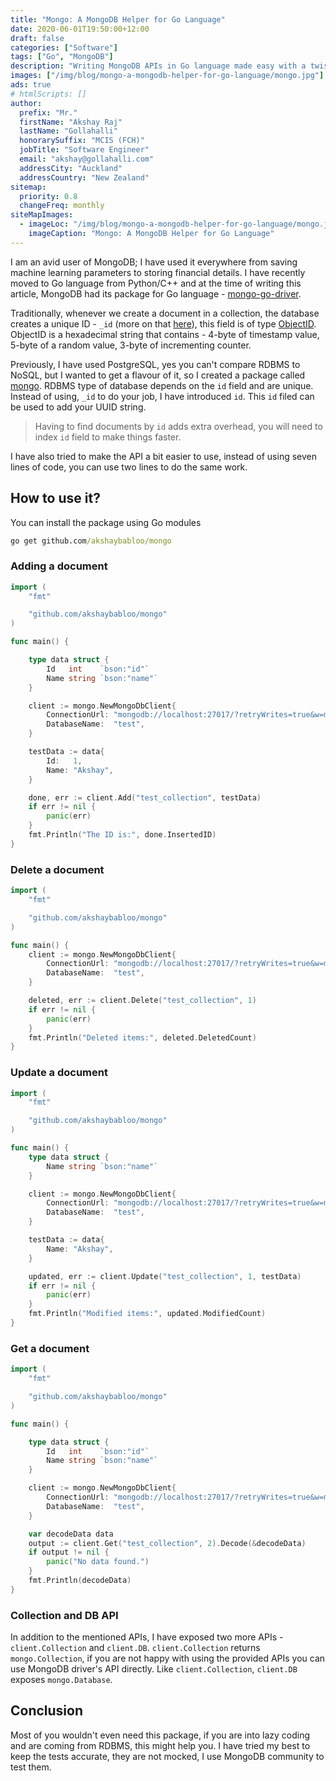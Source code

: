 ```yaml
---
title: "Mongo: A MongoDB Helper for Go Language"
date: 2020-06-01T19:50:00+12:00
draft: false
categories: ["Software"]
tags: ["Go", "MongoDB"]
description: "Writing MongoDB APIs in Go language made easy with a twist."
images: ["/img/blog/mongo-a-mongodb-helper-for-go-language/mongo.jpg"]
ads: true
# htmlScripts: []
author:
  prefix: "Mr."
  firstName: "Akshay Raj"
  lastName: "Gollahalli"
  honorarySuffix: "MCIS (FCH)"
  jobTitle: "Software Engineer"
  email: "akshay@gollahalli.com"
  addressCity: "Auckland"
  addressCountry: "New Zealand"
sitemap:
  priority: 0.8
  changeFreq: monthly
siteMapImages:
  - imageLoc: "/img/blog/mongo-a-mongodb-helper-for-go-language/mongo.jpg"
    imageCaption: "Mongo: A MongoDB Helper for Go Language"
---
```


I am an avid user of MongoDB; I have used it everywhere from saving machine learning parameters to storing financial details. I have recently moved to Go language from Python/C++ and at the time of writing this article, MongoDB had its package for Go language - [mongo-go-driver](https://github.com/mongodb/mongo-go-driver).

Traditionally, whenever we create a document in a collection, the database creates a unique ID - `_id` (more on that [here](https://docs.mongodb.com/manual/core/document/#the-id-field)), this field is of type [ObjectID](https://docs.mongodb.com/manual/reference/bson-types/#objectid). ObjectID is a hexadecimal string that contains - 4-byte of timestamp value, 5-byte of a random value, 3-byte of incrementing counter.

Previously, I have used PostgreSQL, yes you can't compare RDBMS to NoSQL, but I wanted to get a flavour of it, so I created a package called [mongo](https://github.com/akshaybabloo/mongo). RDBMS type of database depends on the `id` field and are unique. Instead of using, `_id` to do your job, I have introduced `id`. This `id` filed can be used to add your UUID string.

> Having to find documents by `id` adds extra overhead, you will need to index `id` field to make things faster.

I have also tried to make the API a bit easier to use, instead of using seven lines of code, you can use two lines to do the same work.

<!--adsense-->

## How to use it?

You can install the package using Go modules

```cmd
go get github.com/akshaybabloo/mongo
```

### Adding a document

```go
import (
	"fmt"

	"github.com/akshaybabloo/mongo"
)

func main() {

	type data struct {
		Id   int    `bson:"id"`
		Name string `bson:"name"`
	}

	client := mongo.NewMongoDbClient{
		ConnectionUrl: "mongodb://localhost:27017/?retryWrites=true&w=majority",
		DatabaseName:  "test",
	}

	testData := data{
		Id:   1,
		Name: "Akshay",
	}

	done, err := client.Add("test_collection", testData)
	if err != nil {
		panic(err)
	}
	fmt.Println("The ID is:", done.InsertedID)
}
```

<!--adsense-->

### Delete a document

```go
import (
	"fmt"

	"github.com/akshaybabloo/mongo"
)

func main() {
	client := mongo.NewMongoDbClient{
		ConnectionUrl: "mongodb://localhost:27017/?retryWrites=true&w=majority",
		DatabaseName:  "test",
	}

	deleted, err := client.Delete("test_collection", 1)
	if err != nil {
		panic(err)
	}
	fmt.Println("Deleted items:", deleted.DeletedCount)
}
```

### Update a document

```go
import (
	"fmt"

	"github.com/akshaybabloo/mongo"
)

func main() {
	type data struct {
		Name string `bson:"name"`
	}

	client := mongo.NewMongoDbClient{
		ConnectionUrl: "mongodb://localhost:27017/?retryWrites=true&w=majority",
		DatabaseName:  "test",
	}

	testData := data{
		Name: "Akshay",
	}

	updated, err := client.Update("test_collection", 1, testData)
	if err != nil {
		panic(err)
	}
	fmt.Println("Modified items:", updated.ModifiedCount)
}
```

<!--adsense-->

### Get a document

```go
import (
	"fmt"

	"github.com/akshaybabloo/mongo"
)

func main() {

	type data struct {
		Id   int    `bson:"id"`
		Name string `bson:"name"`
	}

	client := mongo.NewMongoDbClient{
		ConnectionUrl: "mongodb://localhost:27017/?retryWrites=true&w=majority",
		DatabaseName:  "test",
	}

	var decodeData data
	output := client.Get("test_collection", 2).Decode(&decodeData)
	if output != nil {
		panic("No data found.")
	}
	fmt.Println(decodeData)
}
```

### Collection and DB API

In addition to the mentioned APIs, I have exposed two more APIs - `client.Collection` and `client.DB`. `client.Collection` returns `mongo.Collection`, if you are not happy with using the provided APIs you can use MongoDB driver's API directly. Like `client.Collection`, `client.DB` exposes `mongo.Database`.

## Conclusion

Most of you wouldn't even need this package, if you are into lazy coding and are coming from RDBMS, this might help you. I have tried my best to keep the tests accurate, they are not mocked, I use MongoDB community to test them.
